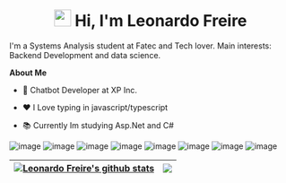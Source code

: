 <h1 align="center">
 <img src="https://media.giphy.com/media/hvRJCLFzcasrR4ia7z/giphy.gif" width="30px"> 
 Hi, I'm Leonardo Freire</a></h1>
I'm a Systems Analysis student at Fatec and Tech lover. Main interests: Backend Development and data science.

**About Me**

- 💼 Chatbot Developer at XP Inc.

- ❤️ I Love typing in javascript/typescript

- 📚 Currently Im studying Asp.Net and C#

![image](https://img.shields.io/badge/TypeScript-007ACC?style=for-the-badge&logo=typescript&logoColor=white)
![image](	https://img.shields.io/badge/C%23-239120?style=for-the-badge&logo=c-sharp&logoColor=white)
![image](https://img.shields.io/badge/Node.js-339933?style=for-the-badge&logo=nodedotjs&logoColor=white)
![image](https://img.shields.io/badge/.NET-512BD4?style=for-the-badge&logo=dotnet&logoColor=white)
![image](https://img.shields.io/badge/Docker-2CA5E0?style=for-the-badge&logo=docker&logoColor=white)
![image](https://img.shields.io/badge/Postman-FF6C37?style=for-the-badge&logo=Postman&logoColor=white)
![image](https://img.shields.io/badge/VSCode-0078D4?style=for-the-badge&logo=visual%20studio%20code&logoColor=white)
![image](https://img.shields.io/badge/Visual_Studio-5C2D91?style=for-the-badge&logo=visual%20studio&logoColor=white)


| <a href="https://github.com/whoisfreire/github-readme-stats"><img align="center" src="https://github-readme-stats.vercel.app/api?username=whoisfreire&show_icons=true&include_all_commits=true&theme=buefy&hide_border=true" alt="Leonardo Freire's github stats" /></a> | <a href="https://github.com/whoisfreire/github-readme-stats"><img align="center" src="https://github-readme-stats.vercel.app/api/top-langs/?username=whoisfreire&layout=compact&theme=buefy&hide_border=true" /></a> |
| ------------- | ------------- |
